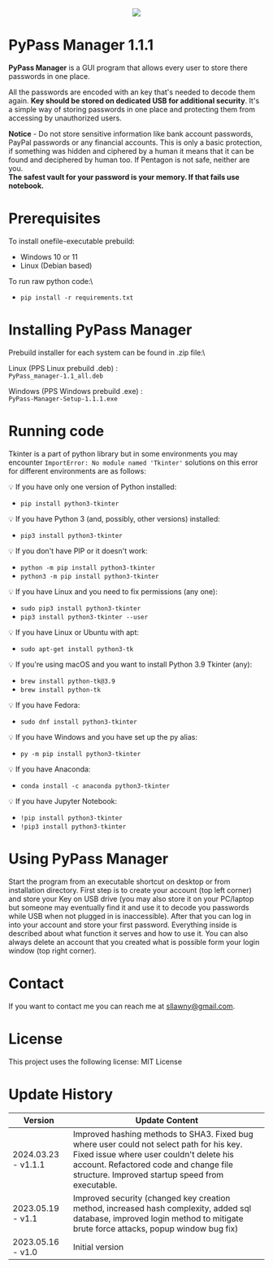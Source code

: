 <div align="center">
	<img src="https://github.com/Domejko/PyPass-Manager/assets/119700507/258bb8d7-a68d-4dac-8319-b60129d198be">
</div>

# PyPass Manager 1.1.1

**PyPass Manager** is a GUI program that allows every user to store there passwords in one place.

All the passwords are encoded with an key that's needed to decode them again. **Key should be stored on dedicated USB 
for additional security**. It's a simple way of storing passwords in one place and protecting them from accessing 
by unauthorized users.

**Notice** - Do not store sensitive information like bank account passwords, PayPal passwords or any financial accounts. 
This is only a basic protection, if something was hidden and ciphered by a human it means that it can be found and 
deciphered by human too. If Pentagon is not safe, neither are you. \
**The safest vault for your password is your memory. If that fails use notebook.**

# Prerequisites 

To install onefile-executable prebuild: 
- Windows 10 or 11
- Linux (Debian based)

To run raw python code:\
- `pip install -r requirements.txt`


# Installing PyPass Manager

Prebuild installer for each system can be found in .zip file:\

Linux (PPS Linux prebuild .deb) :\
`PyPass_manager-1.1_all.deb`

Windows (PPS Windows prebuild .exe) :\
`PyPass-Manager-Setup-1.1.1.exe`

# Running code

Tkinter is a part of python library but in some environments you may encounter `ImportError: No module named 'Tkinter'` 
solutions on this error for different environments are as follows:

💡 If you have only one version of Python installed:
- `pip install python3-tkinter`

💡 If you have Python 3 (and, possibly, other versions) installed:
- `pip3 install python3-tkinter`

💡 If you don't have PIP or it doesn't work:
- `python -m pip install python3-tkinter`
- `python3 -m pip install python3-tkinter`

💡 If you have Linux and you need to fix permissions (any one):
- `sudo pip3 install python3-tkinter`
- `pip3 install python3-tkinter --user`

💡 If you have Linux or Ubuntu with apt:
- `sudo apt-get install python3-tk`

💡 If you're using macOS and you want to install Python 3.9 Tkinter (any):
- `brew install python-tk@3.9`
- `brew install python-tk`

💡 If you have Fedora:
- `sudo dnf install python3-tkinter`

💡 If you have Windows and you have set up the py alias:
- `py -m pip install python3-tkinter`

💡 If you have Anaconda:
- `conda install -c anaconda python3-tkinter`

💡 If you have Jupyter Notebook:
- `!pip install python3-tkinter`
- `!pip3 install python3-tkinter`

# Using PyPass Manager

Start the program from an executable shortcut on desktop or from installation directory. First step is to create your 
account (top left corner) and store your Key on USB drive (you may also store it on your PC/laptop but someone may 
eventually find it and use it to decode you passwords while USB when not plugged in is inaccessible). After that you can 
log in into your account and store your first password. Everything inside is described about what function it serves 
and how to use it. You can also always delete an account that you created what is possible form your login window 
(top right corner).

# Contact

If you want to contact me you can reach me at sllawny@gmail.com.

# License

This project uses the following license: MIT License

# Update History

<table>
<thead>
	<tr>
		<th>Version</th>
		<th>Update Content</th>
	</tr>
</thead>
<tbody>
    <tr>
		<td>2024.03.23 - v1.1.1</td>
		<td>Improved hashing methods to SHA3. Fixed bug where user could not select path for his key. Fixed issue 
            where user couldn't delete his account. Refactored code and change file structure. Improved startup speed
            from executable.</td>
	</tr>
	<tr>
		<td>2023.05.19 - v1.1</td>
		<td>Improved security (changed key creation method, increased hash complexity, added sql database, improved 
            login method to mitigate brute force attacks, popup window bug fix)</td>
	</tr>
	<tr>
	    <td>2023.05.16 - v1.0</td>
	    <td>Initial version</td>
</tbody>
</table>
